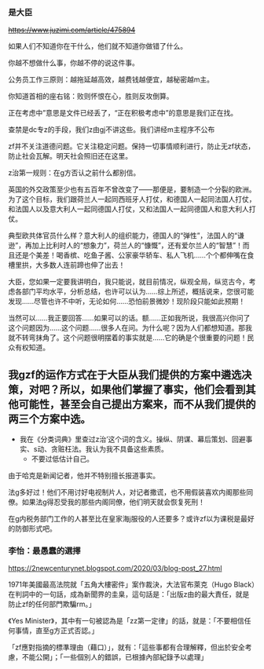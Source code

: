 ### 是大臣
~~https://www.juzimi.com/article/475894~~

如果人们不知道你在干什么，他们就不知道你做错了什么。

你越不想做什么事，你越不停的说这件事。

公务员工作三原则：越拖延越高效，越费钱越便宜，越秘密越m主。

你知道首相的座右铭：败则怀恨在心，胜则反攻倒算。

正在考虑中”意思是文件已经丢了，“正在积极考虑中”的意思是我们正在找。

查禁是dc专z的手段，我们z由gj不讲这些。我们讲经m主程序不公布

zf并不关注道德问题。它关注稳定问题。保持一切事情顺利进行，防止无zf状态，防止社会瓦解。明天社会照旧还在这里。

z治第一规则：在g方否认之前什么都别信。

英国的外交政策至少也有五百年不曾改变了——那便是，要制造一个分裂的欧洲。为了这个目标，我们跟荷兰人一起同西班牙人打仗，和德国人一起同法国人打仗，和法国人以及意大利人一起同德国人打仗，又和法国人一起同德国人和意大利人打仗。

典型欧共体官员什么样？意大利人的组织能力，德国人的“弹性”，法国人的“谦逊”，再加上比利时人的“想象力”，荷兰人的“慷慨”，还有爱尔兰人的“智慧”！而且还是个美差！喝香槟、吃鱼子酱、公家豪华轿车、私人飞机……个个都伸嘴在食槽里拱，大多数人连前蹄也伸了出去！

大臣，您如果一定要我讲明白，我只能说，就目前情况，纵观全局，纵览古今，考虑各部门平均水平，分析总结，也许可以认为……综上所述，概括说来，您很可能发现……尽管也许不中听，无论如何……恐怕前景微妙！现阶段只能如此预期！

当然可以……我正要回答……如果可以的话。额……正如我所说，我很高兴你问了这个问题因为……这个问题……很多人在问。为什么呢？因为人们都想知道。那我就不转弯抹角了。这个问题很明摆着的事实就是……它的确是个很重要的问题！民众有权知道。

我gzf的运作方式在于大臣从我们提供的方案中遴选决策，对吧？所以，如果他们掌握了事实，他们会看到其他可能性，甚至会自己提出方案来，而不从我们提供的两三个方案中选。
---
- 我在《分类词典》里查过z治’这个词的含义。操纵、阴谋、幕后策划、回避事实、s动、贪赃枉法。我认为我不具备这些素质。
  - 不要过低估计自己。

由于哈克是新闻记者，他并不特别擅长报道事实。

法g多好过！他们不用讨好电视制片人，对记者撒谎，也不用假装喜欢内阁那些同僚。如果法g得忍受我的那些内阁同僚，他们明天就会恢复死刑！

在g内税务部门工作的人甚至比在皇家海j服役的人还要多？或许zf以为课税是最好的防御形式吧。

### 李怡：最愚蠢的選擇
https://2newcenturynet.blogspot.com/2020/03/blog-post_27.html

1971年美國最高法院就「五角大樓密件」案作裁決，大法官布萊克（Hugo Black）在判詞中的一句話，成為新聞界的圭臬，這句話是：「出版z由的最大責任，就是防止zf的任何部門欺騙rm。」

《Yes Minister》，其中有一句被認為是「zz第一定律」的話，就是：「不要相信任何事情，直至g方正式否認。」

「zf應對指摘的標準理由（藉口）」，就有：「這些事都有合理解釋，但出於安全考慮，不能公開」；「一些個別人的錯誤，已根據內部紀錄予以處理」
